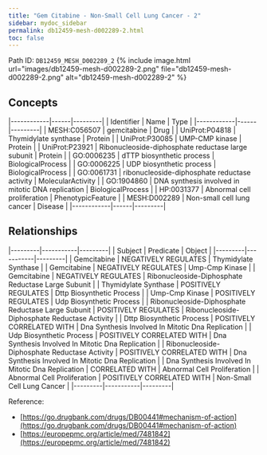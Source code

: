 ```yaml
---
title: "Gem Citabine - Non-Small Cell Lung Cancer - 2"
sidebar: mydoc_sidebar
permalink: db12459-mesh-d002289-2.html
toc: false 
---
```



Path ID: `DB12459_MESH_D002289_2`
{% include image.html url="images/db12459-mesh-d002289-2.png" file="db12459-mesh-d002289-2.png" alt="db12459-mesh-d002289-2" %}

## Concepts

|------------|------|---------|
| Identifier | Name | Type    |
|------------|------|---------|
| MESH:C056507 | gemcitabine | Drug |
| UniProt:P04818 | Thymidylate synthase | Protein |
| UniProt:P30085 | UMP-CMP kinase | Protein |
| UniProt:P23921 | Ribonucleoside-diphosphate reductase large subunit | Protein |
| GO:0006235 | dTTP biosynthetic process | BiologicalProcess |
| GO:0006225 | UDP biosynthetic process | BiologicalProcess |
| GO:0061731 | ribonucleoside-diphosphate reductase activity | MolecularActivity |
| GO:1904860 | DNA synthesis involved in mitotic DNA replication | BiologicalProcess |
| HP:0031377 | Abnormal cell proliferation | PhenotypicFeature |
| MESH:D002289 | Non-small cell lung cancer | Disease |
|------------|------|---------|

## Relationships

|---------|-----------|---------|
| Subject | Predicate | Object  |
|---------|-----------|---------|
| Gemcitabine | NEGATIVELY REGULATES | Thymidylate Synthase |
| Gemcitabine | NEGATIVELY REGULATES | Ump-Cmp Kinase |
| Gemcitabine | NEGATIVELY REGULATES | Ribonucleoside-Diphosphate Reductase Large Subunit |
| Thymidylate Synthase | POSITIVELY REGULATES | Dttp Biosynthetic Process |
| Ump-Cmp Kinase | POSITIVELY REGULATES | Udp Biosynthetic Process |
| Ribonucleoside-Diphosphate Reductase Large Subunit | POSITIVELY REGULATES | Ribonucleoside-Diphosphate Reductase Activity |
| Dttp Biosynthetic Process | POSITIVELY CORRELATED WITH | Dna Synthesis Involved In Mitotic Dna Replication |
| Udp Biosynthetic Process | POSITIVELY CORRELATED WITH | Dna Synthesis Involved In Mitotic Dna Replication |
| Ribonucleoside-Diphosphate Reductase Activity | POSITIVELY CORRELATED WITH | Dna Synthesis Involved In Mitotic Dna Replication |
| Dna Synthesis Involved In Mitotic Dna Replication | CORRELATED WITH | Abnormal Cell Proliferation |
| Abnormal Cell Proliferation | POSITIVELY CORRELATED WITH | Non-Small Cell Lung Cancer |
|---------|-----------|---------|

Reference: 
  - [https://go.drugbank.com/drugs/DB00441#mechanism-of-action](https://go.drugbank.com/drugs/DB00441#mechanism-of-action)
  - [https://europepmc.org/article/med/7481842](https://europepmc.org/article/med/7481842)

